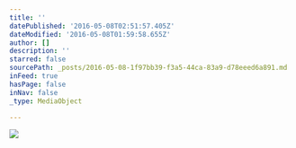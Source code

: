 ```yaml
---
title: ''
datePublished: '2016-05-08T02:51:57.405Z'
dateModified: '2016-05-08T01:59:58.655Z'
author: []
description: ''
starred: false
sourcePath: _posts/2016-05-08-1f97bb39-f3a5-44ca-83a9-d78eeed6a891.md
inFeed: true
hasPage: false
inNav: false
_type: MediaObject

---
```

![](https://the-grid-user-content.s3-us-west-2.amazonaws.com/207d0f34-fce8-4025-ba9c-8ff09b058f94.jpg)